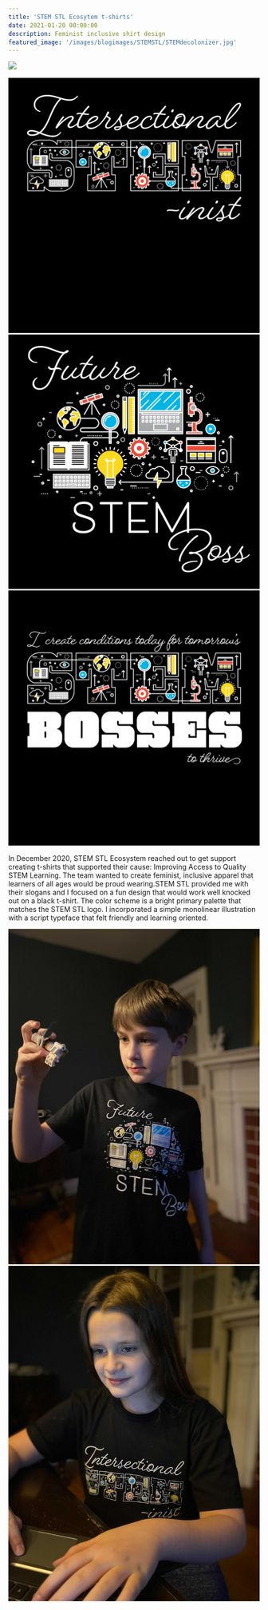 ```yaml
---
title: 'STEM STL Ecosytem t-shirts'
date: 2021-01-20 00:00:00
description: Feminist inclusive shirt design
featured_image: '/images/blogimages/STEMSTL/STEMdecolonizer.jpg'
---
```


![](/images/blogimages/STEMSTL/TEMdecolonizer.jpg)

<div class="gallery" data-columns="3">
	<img src="/images/blogimages/STEMSTL/STEMIntersection.jpg">
	<img src="/images/blogimages/STEMSTL/FutureSTEMboss.jpg">
	<img src="/images/blogimages/STEMSTL/STEMbossthrive.jpg">	
	</div>

In December 2020, STEM STL Ecosystem reached out to get support creating t-shirts that supported their cause: Improving Access to Quality STEM Learning. The team wanted to create feminist, inclusive apparel that learners of all ages would be proud wearing.STEM STL provided me with their slogans and I focused on a fun design that would work well knocked out on a black t-shirt. The color scheme is a bright primary palette that matches the STEM STL logo. I incorporated a simple monolinear illustration with a script typeface that felt friendly and learning oriented.


<div class="gallery" data-columns="2">
	<img src="/images/blogimages/STEMSTL/ollie.jpg">
	<img src="/images/blogimages/STEMSTL/maddie.jpg">
	</div>